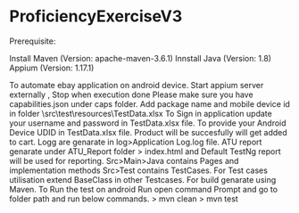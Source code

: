 # ProficiencyExerciseV3

Prerequisite:

Install Maven (Version: apache-maven-3.6.1)
Innstall Java (Version: 1.8)
Appium (Version: 1.17.1)

To automate ebay application on android device.
Start appium server externally , Stop when execution done
Please make sure you have capabilities.json under caps folder.
Add package name and mobile device id in folder \src\test\resources\TestData.xlsx
To Sign in application update your username and password in TestData.xlsx file.
To provide your Android Device UDID in TestData.xlsx file.
Product will be succesfully will get added to cart.
Logg are genarate in log>Application Log.log file.
ATU report genarate under ATU_Report folder > index.html and Default TestNg report will be used for reporting.
Src>Main>Java contains Pages and implementation methods
Src>Test contains TestCases.
For Test cases utilisation extend BaseClass in other Testcases.
For build genarate using Maven.
To Run the test on android Run open command Prompt and go to folder path and run below commands.
	> mvn clean
	> mvn test
	
 